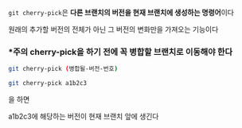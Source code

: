 `git cherry-pick`은 **다른 브랜치의 버전을 현재 브랜치에 생성하는 명령어**이다

원래의 추가할 버전의 전체가 아닌 그 버전의 변화만을 가져오는 기능이다

### ***주의 cherry-pick을 하기 전에 꼭 병합할 브랜치로 이동해야 한다**

```Bash
git cherry-pick (병합될-버전-번호)
```

```Bash
git cherry-pick a1b2c3
```

을 하면

a1b2c3에 해당하는 버전이 현재 브랜치 앞에 생긴다